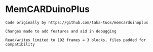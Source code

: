 # MemCARDuinoPlus

	Code originally by https://github.com/taka-tuos/memcarduinoplus

	Changes made to add features and aid in debugging

	Read/writes limited to 192 frames = 3 blocks, files padded for compatibility
